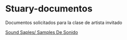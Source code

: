 # Stuary-documentos
Documentos solicitados para la clase de artista invitado 

[Sound Saples/ Samples De Sonido](Sonido/README.md)  
